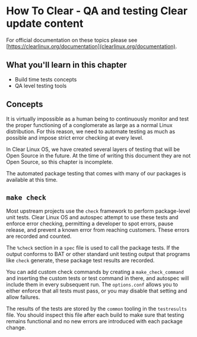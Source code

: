 
How To Clear - QA and testing Clear update content
==================================================

For official documentation on these topics please see
[https://clearlinux.org/documentation](clearlinux.org/documentation).

## What you'll learn in this chapter

* Build time tests concepts
* QA level testing tools


## Concepts

It is virtually impossible as a human being to continuously monitor
and test the proper functioning of a conglomerate as large as a normal
Linux distribution. For this reason, we need to automate testing as
much as possible and impose strict error checking at every level.

In Clear Linux OS, we have created several layers of testing that will
be Open Source in the future. At the time of writing this document
they are not Open Source, so this chapter is incomplete.

The automated package testing that comes with many of our packages
is available at this time.


## `make check`

Most upstream projects use the `check` framework to perform
package-level unit tests. Clear Linux OS and autospec attempt to use
these tests and enforce error checking, permitting a developer to
spot errors, pause release, and prevent a known error from reaching
customers. These errors are recorded and counted.

The `%check` section in a `spec` file is used to call the package
tests. If the output conforms to BAT or other standard unit testing
output that programs like `check` generate, these package test results
are recorded.

You can add custom check commands by creating a `make_check_command`
and inserting the custom tests or test command in there, and autospec
will include them in every subsequent run. The `options.conf` allows
you to either enforce that all tests must pass, or you may disable
that setting and allow failures.

The results of the tests are stored by the `common` tooling in the
`testresults` file. You should inspect this file after each build
to make sure that testing remains functional and no new errors are
introduced with each package change.
